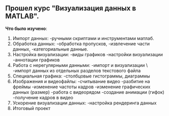 ## Прошел курс "Визуализация данных в MATLAB".

**Что было изучено**:
1. Импорт данных: -ручными скриптами и инструментами матлаб.
2. Обработка данных:
-обработка пропусков,
-извлечение части данных,
-категориальные данные.
3. Настройка визуализации:
-виды графиков
-настройки визуализации
-аннотации графиков
4. Работа с нерегулярными данными: -импорт и визуализации \ -импорт данных из отдельных разделов текстового файла
5. Специальная графика:
-столбцовые гистограммы, диаграммы 
6. Изображения и видеофайлы: -считывание видео -разбитие на фреймы -изменение частоты кадров
-изменение графических данных (размер)
-работа с видеорядом
-создание анимации (гифок)
-получение кадров в видео
7. Ускорение визуализации данных:
-настройка рендеринга данных 
8. Итоговый проект
